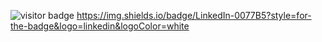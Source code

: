 

![visitor badge](https://visitor-badge.glitch.me/badge?page_id=mesfint.visitor-badge)
https://img.shields.io/badge/LinkedIn-0077B5?style=for-the-badge&logo=linkedin&logoColor=white
